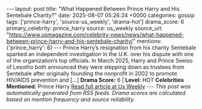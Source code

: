 --- layout: post title: "What Happened Between Prince Harry and His Sentebale Charity?" date: 2025-08-07 05:26:24 +0000 categories: gossip tags: ['prince-harry', 'source-us_weekly', 'drama-hot'] drama_score: 6 primary_celebrity: prince_harry source: us_weekly source_url: "https://www.usmagazine.com/celebrity-news/news/what-happened-between-prince-harry-and-his-sentebale-charity/" mentions: {'prince_harry': 6} --- Prince Harry’s resignation from his charity Sentebale sparked an independent investigation in the U.K. over his dispute with one of the organization’s top officials. In March 2025, Harry and Prince Seeiso of Lesotho both announced they were stepping down as trustees from Sentebale after originally founding the nonprofit in 2002 to promote HIV/AIDS prevention and […] **Drama Score:** 6 | **Level:** HOT **Celebrities Mentioned:** Prince Harry [Read full article at Us Weekly](https://www.usmagazine.com/celebrity-news/news/what-happened-between-prince-harry-and-his-sentebale-charity/) --- *This post was automatically generated from RSS feeds. Drama scores are calculated based on mention frequency and source reliability.*